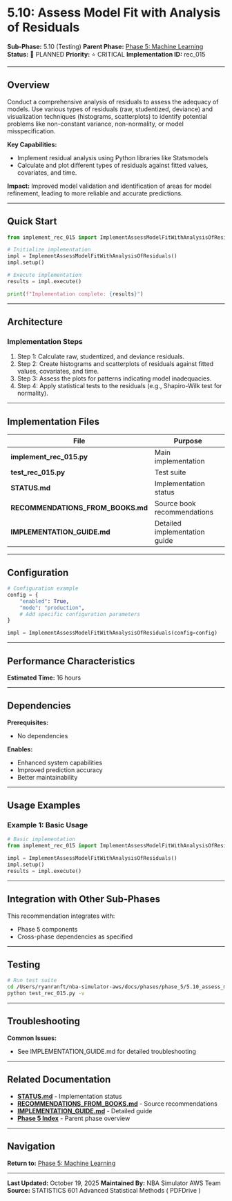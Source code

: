 # 5.10: Assess Model Fit with Analysis of Residuals

**Sub-Phase:** 5.10 (Testing)
**Parent Phase:** [Phase 5: Machine Learning](../PHASE_5_INDEX.md)
**Status:** 🔵 PLANNED
**Priority:** ⭐ CRITICAL
**Implementation ID:** rec_015

---

## Overview

Conduct a comprehensive analysis of residuals to assess the adequacy of models. Use various types of residuals (raw, studentized, deviance) and visualization techniques (histograms, scatterplots) to identify potential problems like non-constant variance, non-normality, or model misspecification.

**Key Capabilities:**
- Implement residual analysis using Python libraries like Statsmodels
- Calculate and plot different types of residuals against fitted values, covariates, and time.

**Impact:**
Improved model validation and identification of areas for model refinement, leading to more reliable and accurate predictions.

---

## Quick Start

```python
from implement_rec_015 import ImplementAssessModelFitWithAnalysisOfResiduals

# Initialize implementation
impl = ImplementAssessModelFitWithAnalysisOfResiduals()
impl.setup()

# Execute implementation
results = impl.execute()

print(f"Implementation complete: {results}")
```

---

## Architecture

### Implementation Steps

1. Step 1: Calculate raw, studentized, and deviance residuals.
2. Step 2: Create histograms and scatterplots of residuals against fitted values, covariates, and time.
3. Step 3: Assess the plots for patterns indicating model inadequacies.
4. Step 4: Apply statistical tests to the residuals (e.g., Shapiro-Wilk test for normality).

---

## Implementation Files

| File | Purpose |
|------|---------|
| **implement_rec_015.py** | Main implementation |
| **test_rec_015.py** | Test suite |
| **STATUS.md** | Implementation status |
| **RECOMMENDATIONS_FROM_BOOKS.md** | Source book recommendations |
| **IMPLEMENTATION_GUIDE.md** | Detailed implementation guide |

---

## Configuration

```python
# Configuration example
config = {
    "enabled": True,
    "mode": "production",
    # Add specific configuration parameters
}

impl = ImplementAssessModelFitWithAnalysisOfResiduals(config=config)
```

---

## Performance Characteristics

**Estimated Time:** 16 hours

---

## Dependencies

**Prerequisites:**
- No dependencies

**Enables:**
- Enhanced system capabilities
- Improved prediction accuracy
- Better maintainability

---

## Usage Examples

### Example 1: Basic Usage

```python
# Basic implementation
from implement_rec_015 import ImplementAssessModelFitWithAnalysisOfResiduals

impl = ImplementAssessModelFitWithAnalysisOfResiduals()
impl.setup()
results = impl.execute()
```

---

## Integration with Other Sub-Phases

This recommendation integrates with:
- Phase 5 components
- Cross-phase dependencies as specified

---

## Testing

```bash
# Run test suite
cd /Users/ryanranft/nba-simulator-aws/docs/phases/phase_5/5.10_assess_model_fit_with_analysis_of_residuals
python test_rec_015.py -v
```

---

## Troubleshooting

**Common Issues:**
- See IMPLEMENTATION_GUIDE.md for detailed troubleshooting

---

## Related Documentation

- **[STATUS.md](STATUS.md)** - Implementation status
- **[RECOMMENDATIONS_FROM_BOOKS.md](RECOMMENDATIONS_FROM_BOOKS.md)** - Source recommendations
- **[IMPLEMENTATION_GUIDE.md](IMPLEMENTATION_GUIDE.md)** - Detailed guide
- **[Phase 5 Index](../PHASE_5_INDEX.md)** - Parent phase overview

---

## Navigation

**Return to:** [Phase 5: Machine Learning](../PHASE_5_INDEX.md)

---

**Last Updated:** October 19, 2025
**Maintained By:** NBA Simulator AWS Team
**Source:** STATISTICS 601 Advanced Statistical Methods ( PDFDrive )
